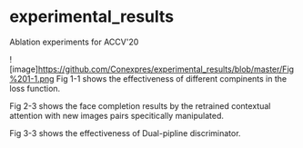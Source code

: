 # experimental_results
Ablation experiments for ACCV'20

![image]https://github.com/Conexpres/experimental_results/blob/master/Fig%201-1.png
Fig 1-1 shows the effectiveness of different compinents in the loss function.

Fig 2-3 shows the face completion results by the retrained contextual attention with new images pairs specitically manipulated.

Fig 3-3 shows the effectiveness of Dual-pipline discriminator.

